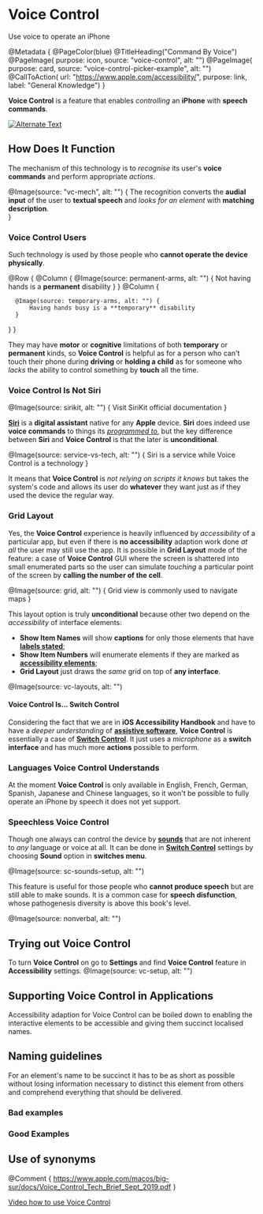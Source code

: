 # Voice Control

Use voice to operate an iPhone

@Metadata {
    @PageColor(blue)
    @TitleHeading("Command By Voice")
    @PageImage(
               purpose: icon, 
               source: "voice-control", 
               alt: "")
    @PageImage(
               purpose: card, 
               source: "voice-control-picker-example", 
               alt: "")
    @CallToAction(
                url: "https://www.apple.com/accessibility/",
                purpose: link, 
                label: "General Knowledge")
}

**Voice Control** is a feature that enables *controlling* an **iPhone** with **speech commands**.

 [![Alternate Text](ian)](https://www.youtube.com/watch?v=eePfgI2TT_Q)

## How Does It Function
The mechanism of this technology is to *recognise* its user's **voice commands** and perform appropriate *actions*. 

@Image(source: "vc-mech", alt: "") {
    The recognition converts the **audial input** of the user to **textual speech** and *looks for an element* with **matching description**.  
}

### Voice Control Users
Such technology is used by those people who **cannot operate the device physically**. 

@Row {
   @Column {
       @Image(source: permanent-arms, alt: "") {
           Not having hands is a **permanent** disability
       }
   }
   @Column {

      @Image(source: temporary-arms, alt: "") {
          Having hands busy is a **temporary** disability
      }
   }
}

They may have **motor** or **cognitive** limitations of both **temporary** or **permanent** kinds, so **Voice Control** is helpful as for a person who can't touch their phone during **driving** or **holding a child** as for someone who *lacks* the ability to control something by **touch** all the time.

### Voice Control Is Not Siri

@Image(source: sirikit, alt: "") {
    Visit SiriKit official documentation
}

[**Siri**](https://www.apple.com/siri/) is a **digital assistant** native for any **Apple** device. **Siri** does indeed use **voice commands** to things its [*programmed to*](https://developer.apple.com/siri/), but the key difference between **Siri** and **Voice Control** is that the later is **unconditional**.

@Image(source: service-vs-tech, alt: "") {
    Siri is a service while Voice Control is a technology
}

It means that **Voice Control** is *not relying on scripts it knows* but takes the system's code and allows its user do **whatever** they want just as if they used the device the regular way.

### Grid Layout
Yes, the **Voice Control** experience is heavily influenced by *accessibility* of a particular app, but even if there is **no accessibility** adaption work done *at all* the user may still use the app. It is possible in **Grid Layout** mode of the feature: a case of **Voice Control** GUI where the screen is shattered into small enumerated parts so the user can simulate *touching* a particular point of the screen by **calling the number of the cell**.

@Image(source: grid, alt: "") {
    Grid view is commonly used to navigate maps
}

This layout option is truly **unconditional** because other two depend on the *accessibility* of interface elements:
- **Show Item Names** will show **captions** for only those elements that have [**labels stated**](<doc:AccessibilityAttributes>);
- **Show Item Numbers** will enumerate elements if they are marked as [**accessibility elements**](<doc:AccessibilityAttributes>);
- **Grid Layout** just draws the *same* grid on top of **any interface**. 

@Image(source: vc-layouts, alt: "")


#### Voice Control Is... Switch Control 
Considering the fact that we are in **iOS Accessibility Handbook** and have to have a *deeper understanding* of [**assistive software**](<doc:AccessibilityFeatures>), **Voice Control** is essentially a case of [**Switch Control**](<doc:SwitchControl>). It just uses a *microphone* as a **switch interface** and has much more **actions** possible to perform. 

### Languages Voice Control Understands
At the moment **Voice Control** is only available in English, French, German, Spanish, Japanese and Chinese languages, so it won't be possible to fully operate an iPhone by speech it does not yet support. 

### Speechless Voice Control
Though one always can control the device by [**sounds**](https://en.wikipedia.org/wiki/Paralanguage) that are not inherent to *any* language or voice at all. It can be done in [**Switch Control**](<doc:SwitchControl>) settings by choosing **Sound** option in **switches menu**. 

@Image(source: sc-sounds-setup, alt: "")

This feature is useful for those people who **cannot produce speech** but are still able to make sounds. It is a common case for **speech disfunction**, whose pathogenesis diversity is above this book's level.

@Image(source: nonverbal, alt: "")


## Trying out Voice Control
To turn **Voice Control** on go to **Settings** and find **Voice Control** feature in **Accessibility** settings. 
@Image(source: vc-setup, alt: "")

## Supporting Voice Control in Applications
Accessibility adaption for Voice Control can be boiled down to enabling the interactive elements to be accessible and giving them succinct localised names. 

## Naming guidelines 
For an element's name to be succinct it has to be as short as possible without losing information necessary to distinct this element from others and comprehend everything that should be delivered. 

### Bad examples

### Good Examples


## Use of synonyms 


@Comment {
    https://www.apple.com/macos/big-sur/docs/Voice_Control_Tech_Brief_Sept_2019.pdf
}

 [Video how to use Voice Control](https://www.youtube.com/watch?v=eg22JaZWAgs)

